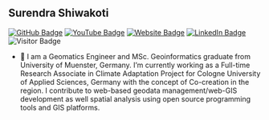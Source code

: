 ## Surendra Shiwakoti
[![GitHub Badge](https://img.shields.io/github/followers/pratik-tan10?style=social)](https://github.com/shiwakotisurendra?tab=followers)
[![YouTube Badge](https://img.shields.io/badge/My-YouTube-red)](https://www.youtube.com/@geosuren)
[![Website Badge](https://img.shields.io/badge/Personal-Website-green)](https://shiwakotisurendra.github.io/)
[![LinkedIn Badge](https://img.shields.io/badge/My-LinkedIn-blue)](https://www.linkedin.com/in/geosuren)
![Visitor Badge](https://visitor-badge.laobi.icu/badge?page_id=shiwakotisurendra.github.io)

- 🔭 I am a Geomatics Engineer and MSc. Geoinformatics graduate from University of Muenster, Germany. I’m currently working as a Full-time Research Associate in Climate Adaptation Project for Cologne University of Applied Sciences, Germany with the concept of Co-creation in the region. I contribute to web-based geodata management/web-GIS development as well spatial analysis using open source programming tools and GIS platforms. 

<!--
**shiwakotisurendra/shiwakotisurendra** is a ✨ _special_ ✨ repository because its `README.md` (this file) appears on your GitHub profile.

Here are some ideas to get you started:

- 🔭 I’m currently working on ...
- 🌱 I’m currently learning ...
- 👯 I’m looking to collaborate on ...
- 🤔 I’m looking for help with ...
- 💬 Ask me about ...
- 📫 How to reach me: ...
- 😄 Pronouns: ...
- ⚡ Fun fact: ...
-->
